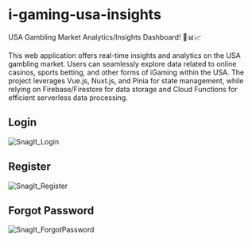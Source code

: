 # i-gaming-usa-insights

USA Gambling Market Analytics/Insights Dashboard! 🎲📊📈

This web application offers real-time insights and analytics on the USA gambling market. 
Users can seamlessly explore data related to online casinos, sports betting, and other forms of iGaming within the USA. 
The project leverages Vue.js, Nuxt.js, and Pinia for state management, while relying on Firebase/Firestore for data storage and Cloud Functions for efficient serverless data processing.

## Login
![SnagIt_Login](https://github.com/jaxonPetersen94/i-gaming-usa-insights/assets/29075938/74dc853b-c70b-4383-a181-f08a4532c4c8)

## Register
![SnagIt_Register](https://github.com/jaxonPetersen94/i-gaming-usa-insights/assets/29075938/a21768a5-483a-40d2-bcd6-78a3bdd3674c)

## Forgot Password
![SnagIt_ForgotPassword](https://github.com/jaxonPetersen94/i-gaming-usa-insights/assets/29075938/89230bbe-8825-407d-a9ec-1f41d5262273)
